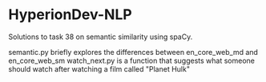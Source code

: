 # HyperionDev-NLP

Solutions to task 38 on semantic similarity using spaCy.

semantic.py briefly explores the differences between en_core_web_md and en_core_web_sm
watch_next.py is a function that suggests what someone should watch after watching a film called "Planet Hulk"
